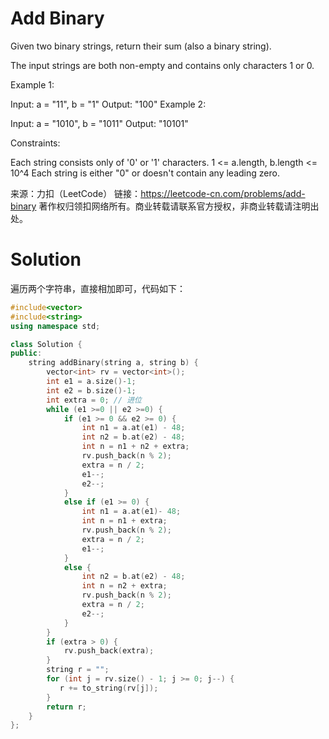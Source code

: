# Add Binary

Given two binary strings, return their sum (also a binary string).

The input strings are both non-empty and contains only characters 1 or 0.

Example 1:

Input: a = "11", b = "1"
Output: "100"
Example 2:

Input: a = "1010", b = "1011"
Output: "10101"


Constraints:

Each string consists only of '0' or '1' characters.
1 <= a.length, b.length <= 10^4
Each string is either "0" or doesn't contain any leading zero.

来源：力扣（LeetCode）
链接：https://leetcode-cn.com/problems/add-binary
著作权归领扣网络所有。商业转载请联系官方授权，非商业转载请注明出处。

# Solution

遍历两个字符串，直接相加即可，代码如下：

```c++
#include<vector>
#include<string>
using namespace std;

class Solution {
public:
    string addBinary(string a, string b) {
        vector<int> rv = vector<int>();
        int e1 = a.size()-1;
        int e2 = b.size()-1;
        int extra = 0; // 进位
        while (e1 >=0 || e2 >=0) {
            if (e1 >= 0 && e2 >= 0) {
                int n1 = a.at(e1) - 48;
                int n2 = b.at(e2) - 48;
                int n = n1 + n2 + extra;
                rv.push_back(n % 2);
                extra = n / 2;
                e1--;
                e2--;
            }
            else if (e1 >= 0) {
                int n1 = a.at(e1)- 48;
                int n = n1 + extra;
                rv.push_back(n % 2);
                extra = n / 2;
                e1--;
            }
            else {
                int n2 = b.at(e2) - 48;
                int n = n2 + extra;
                rv.push_back(n % 2);
                extra = n / 2;
                e2--;
            }
        }
        if (extra > 0) {
            rv.push_back(extra);
        }
        string r = "";
        for (int j = rv.size() - 1; j >= 0; j--) {
           r += to_string(rv[j]);
        }
        return r;
    }
};
```

